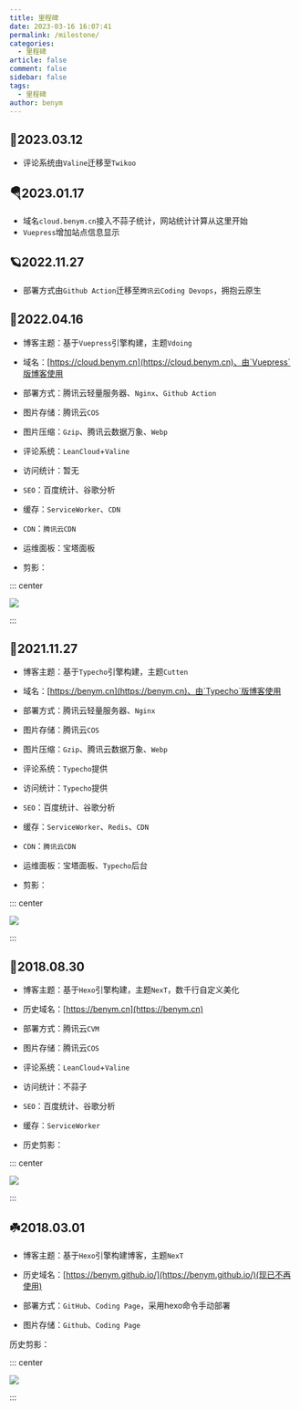 ```yaml
---
title: 里程碑
date: 2023-03-16 16:07:41
permalink: /milestone/
categories: 
  - 里程碑
article: false
comment: false
sidebar: false
tags: 
  - 里程碑
author: benym
---
```


## 🚁2023.03.12

- 评论系统由`Valine`迁移至`Twikoo`

## 🪂2023.01.17

- 域名`cloud.benym.cn`接入不蒜子统计，网站统计计算从这里开始
- `Vuepress`增加站点信息显示

## 🪐2022.11.27

- 部署方式由`Github Action`迁移至`腾讯云Coding Devops`，拥抱云原生

## 🍁2022.04.16

- 博客主题：基于`Vuepress`引擎构建，主题`Vdoing`

- 域名：[https://cloud.benym.cn](https://cloud.benym.cn)、由`Vuepress`版博客使用

- 部署方式：腾讯云轻量服务器、`Nginx`、`Github Action`

- 图片存储：腾讯云`COS`
- 图片压缩：`Gzip`、腾讯云数据万象、`Webp`
- 评论系统：`LeanCloud`+`Valine`
- 访问统计：暂无
- `SEO`：百度统计、谷歌分析
- 缓存：`ServiceWorker`、`CDN`
- `CDN`：`腾讯云CDN`
- 运维面板：宝塔面板

- 剪影：

::: center

![](https://image-1-1257237419.cos.ap-chongqing.myqcloud.com/milestone/2023.png/zipstyle)

:::

## 💐2021.11.27

- 博客主题：基于`Typecho`引擎构建，主题`Cutten`

- 域名：[https://benym.cn](https://benym.cn)、由`Typecho`版博客使用

- 部署方式：腾讯云轻量服务器、`Nginx`

- 图片存储：腾讯云`COS`
- 图片压缩：`Gzip`、腾讯云数据万象、`Webp`
- 评论系统：`Typecho`提供
- 访问统计：`Typecho`提供
- `SEO`：百度统计、谷歌分析
- 缓存：`ServiceWorker`、`Redis`、`CDN`
- `CDN`：`腾讯云CDN`
- 运维面板：宝塔面板、`Typecho`后台

- 剪影：

::: center

![](https://image-1-1257237419.cos.ap-chongqing.myqcloud.com/milestone/2021.png/zipstyle)

:::

## 🍄2018.08.30

- 博客主题：基于`Hexo`引擎构建，主题`NexT`，数千行自定义美化

- 历史域名：[https://benym.cn](https://benym.cn)

- 部署方式：腾讯云`CVM`

- 图片存储：腾讯云`COS`
- 评论系统：`LeanCloud`+`Valine`
- 访问统计：不蒜子
- `SEO`：百度统计、谷歌分析
- 缓存：`ServiceWorker`

- 历史剪影：

::: center

![](https://image-1-1257237419.cos.ap-chongqing.myqcloud.com/milestone/2018-opt.png/zipstyle)

:::

## ☘️2018.03.01

- 博客主题：基于`Hexo`引擎构建博客，主题`NexT`

- 历史域名：[https://benym.github.io/](https://benym.github.io/)(现已不再使用)

- 部署方式：`GitHub`、`Coding Page`，采用hexo命令手动部署

- 图片存储：`Github`、`Coding Page`

历史剪影：

::: center

![](https://image-1-1257237419.cos.ap-chongqing.myqcloud.com/milestone/2018.png/zipstyle)

:::
